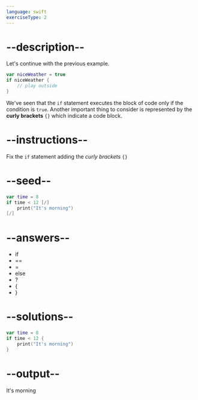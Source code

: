 ```yaml
---
language: swift
exerciseType: 2
---
```


# --description--

Let's continue with the previous example.
```swift
var niceWeather = true
if niceWeather {
	// play outside
}
```
We've seen that the `if` statement executes the block of code only if the condition is `true`.
Another important thing to consider is represented by the **curly brackets** `{}` which indicate a code block.

# --instructions--

Fix the `if` statement adding the *curly brackets* `{}`

# --seed--

```swift
var time = 8
if time < 12 [/]
    print("It's morning")
[/]
```

# --answers--

- if
- ==
- =
- else
- ?
- {
- }

# --solutions--

```swift
var time = 8
if time < 12 {
    print("It's morning")
}
```

# --output--

It's morning

